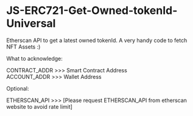 # JS-ERC721-Get-Owned-tokenId-Universal
Etherscan API to get a latest owned tokenId.
A very handy code to fetch NFT Assets :)

What to acknowledge:

CONTRACT_ADDR >>> Smart Contract Address </br>
ACCOUNT_ADDR >>> Wallet Address

Optional:

ETHERSCAN_API >>> [Please request ETHERSCAN_API from etherscan website to avoid rate limit]
